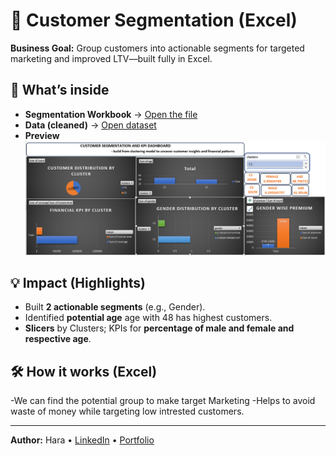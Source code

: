 # 🧩 Customer Segmentation (Excel)

**Business Goal:** Group customers into actionable segments for targeted marketing and improved LTV—built fully in Excel.

## 🔎 What’s inside
- **Segmentation Workbook** → [Open the file](https://github.com/suryapraakash/customer-segmentation-Dashboard/blob/main/dashboard/seg%20model.xlsx)
- **Data (cleaned)** → [Open dataset](https://github.com/suryapraakash/customer-segmentation-Dashboard/blob/main/data/cleaned%20seg.xlsx)
- **Preview**  
  ![Dashboard](https://github.com/suryapraakash/customer-segmentation-Dashboard/blob/main/visuals/cusseg.png)

## 💡 Impact (Highlights)
- Built **2 actionable segments** (e.g., Gender).
- Identified **potential age** age with 48 has highest customers.
- **Slicers** by Clusters; KPIs for **percentage of male and female and respective age**.

## 🛠️ How it works (Excel)
-We can find the potential group to make target Marketing
-Helps to avoid waste of money while targeting low intrested customers.


---
**Author:** Hara • [LinkedIn](#) • [Portfolio](#)
